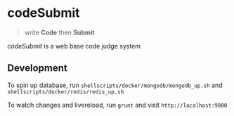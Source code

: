 # codeSubmit
> write __Code__ then __Submit__

*codeSubmit* is a web base code judge system

## Development
To spin up database, run `shellscripts/docker/mongodb/mongodb_up.sh` and `shellscripts/docker/redis/redis_up.sh`

To watch changes and livereload, run `grunt` and visit `http://localhost:9000`
